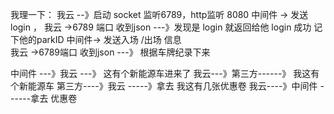我理一下：
我云 --》启动 socket 监听6789，http监听 8080
中间件 -> 发送login ，
我云   ->6789 端口 收到json  ---》发现是 login 就返回给他 login 成功  记下他的parkID
中间件->   发送入场 /出场 信息      
我云   ->6789端口 收到json  ---》   根据车牌纪录下来


中间件 ---》我云 ---》 这有个新能源车进来了
我云---》第三方------》 我这有个新能源车
第三方----》我云 -----》拿去 我这有几张优惠卷
我云----》中间件     ------拿去 优惠卷